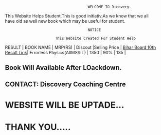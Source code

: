                                           WELCOME TO Dicovery.

This Website Helps Student.This is good initiativ,As we know that we all have old as well new book which may be useful for student.  
                               
                               
                                          NOTICE
                            
                           This Website Created For Student Help    
                           
                    


RESULT  | BOOK NAME |  MRP(RS) | Discout |Selling Price |
  [Bihar Board 10th Result Link](http://biharboardonline.bihar.gov.in/)| Errorless Physics(AIIMS/IIT) | 1350 | 90% | 135 |
   
   
 ##   Book Will Available After LOackdown.  
 ##   CONTACT: Discovery Coaching Centre 
  
# WEBSITE WILL BE UPTADE...
# THANK YOU.....
